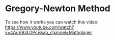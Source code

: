 # Gregory-Newton Method

To see how it works you can watch this video: https://www.youtube.com/watch?v=4AuV93LOPcE&ab_channel=Mathologer
